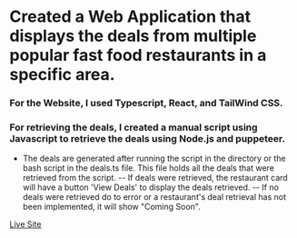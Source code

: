 # Created a Web Application that displays the deals from multiple popular fast food restaurants in a specific area.
### For the Website, I used Typescript, React, and TailWind CSS.
### For retrieving the deals, I created a manual script using Javascript to retrieve the deals using Node.js and puppeteer.
- The deals are generated after running the script in the directory or the bash script in the deals.ts file. This file holds all the deals that were retrieved
from the script.
-- If deals were retrieved, the restaurant card will have a button 'View Deals' to display the deals retrieved.
-- If no deals were retrieved do to error or a restaurant's deal retrieval has not been implemented, it will show "Coming Soon".


[Live Site](https://jesus711.github.io/Fast-Food-Deals-App/)
